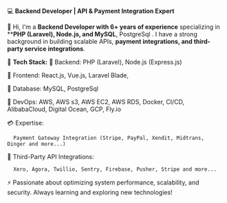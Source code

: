 💻 **Backend Developer | API & Payment Integration Expert**

👋 Hi, I'm a **Backend Developer with 6+ years of experience** specializing in ****PHP (Laravel), Node.js, and MySQL**, PostgreSql .
   I have a strong background in building scalable APIs, **payment integrations, and third-party service integrations**.

🚀 **Tech Stack:**
🔹 Backend: PHP (Laravel), Node.js (Express.js)

🔹 Frontend: React.js, Vue.js, Laravel Blade,

🔹 Database: MySQL, PostgreSql

🔹 DevOps: AWS, AWS s3, AWS EC2, AWS RDS, Docker, CI/CD, AlibabaCloud, Digital Ocean, GCP, Fly.io

💳 Expertise:

      Payment Gateway Integration (Stripe, PayPal, Xendit, Midtrans, Dinger and more...)
   
🔗 Third-Party API Integrations:

      Xero, Agora, Twillio, Sentry, Firebase, Pusher, Stripe and more...
      

⚡ Passionate about optimizing system performance, scalability, and security. Always learning and exploring new technologies!

